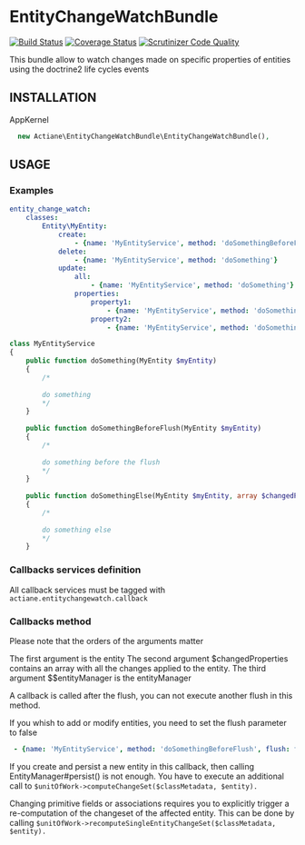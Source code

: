 # EntityChangeWatchBundle

[![Build Status](https://travis-ci.org/actiane/EntityChangeWatchBundle.svg?branch=v2.0)](https://travis-ci.org/actiane/EntityChangeWatchBundle)
[![Coverage Status](https://coveralls.io/repos/github/actiane/EntityChangeWatchBundle/badge.svg?branch=v2.0)](https://coveralls.io/github/actiane/EntityChangeWatchBundle?branch=v2.0)
[![Scrutinizer Code Quality](https://scrutinizer-ci.com/g/actiane/EntityChangeWatchBundle/badges/quality-score.png?b=v2.0)](https://scrutinizer-ci.com/g/actiane/EntityChangeWatchBundle/?branch=v2.0)

This bundle allow to watch changes made on specific properties of entities using the doctrine2 life cycles events

## INSTALLATION

AppKernel
```php
  new Actiane\EntityChangeWatchBundle\EntityChangeWatchBundle(),
```

## USAGE

### Examples
```yaml
entity_change_watch:
    classes:
        Entity\MyEntity:
            create:
                - {name: 'MyEntityService', method: 'doSomethingBeforeFlush', flush: false}
            delete:
                - {name: 'MyEntityService', method: 'doSomething'}
            update:
                all:
                    - {name: 'MyEntityService', method: 'doSomething'}
                properties:
                    property1:
                        - {name: 'MyEntityService', method: 'doSomething'}
                    property2:
                        - {name: 'MyEntityService', method: 'doSomethingElse'}
```


```php
class MyEntityService
{
    public function doSomething(MyEntity $myEntity)
    {
        /*
        
        do something
        */
    }
    
    public function doSomethingBeforeFlush(MyEntity $myEntity)
    {
        /*
        
        do something before the flush
        */
    }
    
    public function doSomethingElse(MyEntity $myEntity, array $changedProperties, EntityManagerInterface $entityManager)
    {
        /*
        
        do something else
        */
    }
```

### Callbacks services definition
All callback services must be tagged with ```actiane.entitychangewatch.callback```

### Callbacks method

Please note that the orders of the arguments matter

The first argument is the entity
The second argument $changedProperties contains an array with all the changes applied to the entity.
The third argument $$entityManager is the entityManager

A callback is called after the flush, you can not execute another flush in this method.

If you whish to add or modify entities, you need to set the flush parameter to false

```YAML
 - {name: 'MyEntityService', method: 'doSomethingBeforeFlush', flush: false}
```

If you create and persist a new entity in this callback, then calling EntityManager#persist() is not enough. You have to execute an additional call to `$unitOfWork->computeChangeSet($classMetadata, $entity).`

Changing primitive fields or associations requires you to explicitly trigger a re-computation of the changeset of the affected entity. This can be done by calling `$unitOfWork->recomputeSingleEntityChangeSet($classMetadata, $entity).`
